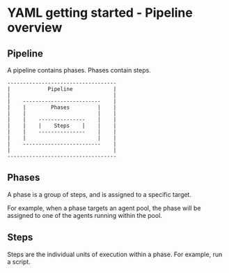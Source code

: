 # YAML getting started - Pipeline overview

## Pipeline

A pipeline contains phases. Phases contain steps.

```
-----------------------------------
|            Pipeline             |
|                                 |
|    -------------------------    |
|    |        Phases         |    |
|    |                       |    |
|    |    ---------------    |    |
|    |    |    Steps    |    |    |
|    |    ---------------    |    |
|    |                       |    |
|    -------------------------    |
|                                 |
-----------------------------------
```

<!-- A pipeline contains stages. Stages contain jobs. Jobs contain steps.

```
---------------------------------------------
|                 Pipeline                  |
|                                           |
|    -----------------------------------    |
|    |             Stages              |    |
|    |                                 |    |
|    |    -------------------------    |    |
|    |    |         Jobs          |    |    |
|    |    |                       |    |    |
|    |    |    ---------------    |    |    |
|    |    |    |    Steps    |    |    |    |
|    |    |    ---------------    |    |    |
|    |    |                       |    |    |
|    |    -------------------------    |    |
|    |                                 |    |
|    -----------------------------------    |
|                                           |
---------------------------------------------
```

## Stages

Stages provide a logical boundary within the pipeline.

The stage boundary allows:
- Manual checkpoints or approvals between stages
- Reporting on high level results (email notifications, build badges) -->

## Phases

A phase is a group of steps, and is assigned to a specific target.

For example, when a phase targets an agent pool, the phase will be assigned to one of the agents running within the pool.

## Steps

Steps are the individual units of execution within a phase. For example, run a script.
